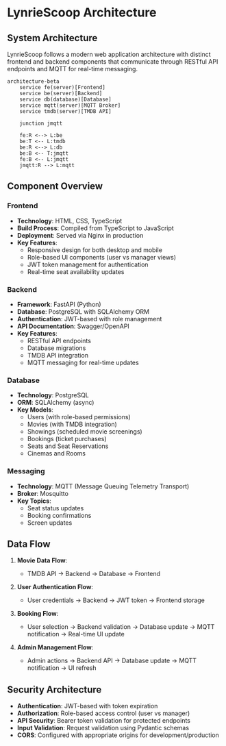 # LynrieScoop Architecture

## System Architecture

LynrieScoop follows a modern web application architecture with distinct frontend and backend components that communicate through RESTful API endpoints and MQTT for real-time messaging.

```mermaid
architecture-beta
    service fe(server)[Frontend]
    service be(server)[Backend]
    service db(database)[Database]
    service mqtt(server)[MQTT Broker]
    service tmdb(server)[TMDB API]

    junction jmqtt

    fe:R <--> L:be
    be:T <-- L:tmdb
    be:R <--> L:db
    be:B <-- T:jmqtt
    fe:B <-- L:jmqtt
    jmqtt:R --> L:mqtt
```

## Component Overview

### Frontend

- **Technology**: HTML, CSS, TypeScript
- **Build Process**: Compiled from TypeScript to JavaScript
- **Deployment**: Served via Nginx in production
- **Key Features**:
  - Responsive design for both desktop and mobile
  - Role-based UI components (user vs manager views)
  - JWT token management for authentication
  - Real-time seat availability updates

### Backend

- **Framework**: FastAPI (Python)
- **Database**: PostgreSQL with SQLAlchemy ORM
- **Authentication**: JWT-based with role management
- **API Documentation**: Swagger/OpenAPI
- **Key Features**:
  - RESTful API endpoints
  - Database migrations
  - TMDB API integration
  - MQTT messaging for real-time updates

### Database

- **Technology**: PostgreSQL
- **ORM**: SQLAlchemy (async)
- **Key Models**:
  - Users (with role-based permissions)
  - Movies (with TMDB integration)
  - Showings (scheduled movie screenings)
  - Bookings (ticket purchases)
  - Seats and Seat Reservations
  - Cinemas and Rooms

### Messaging

- **Technology**: MQTT (Message Queuing Telemetry Transport)
- **Broker**: Mosquitto
- **Key Topics**:
  - Seat status updates
  - Booking confirmations
  - Screen updates

## Data Flow

1. **Movie Data Flow**:
   - TMDB API → Backend → Database → Frontend

2. **User Authentication Flow**:
   - User credentials → Backend → JWT token → Frontend storage

3. **Booking Flow**:
   - User selection → Backend validation → Database update → MQTT notification → Real-time UI update

4. **Admin Management Flow**:
   - Admin actions → Backend API → Database update → MQTT notification → UI refresh

## Security Architecture

- **Authentication**: JWT-based with token expiration
- **Authorization**: Role-based access control (user vs manager)
- **API Security**: Bearer token validation for protected endpoints
- **Input Validation**: Request validation using Pydantic schemas
- **CORS**: Configured with appropriate origins for development/production
